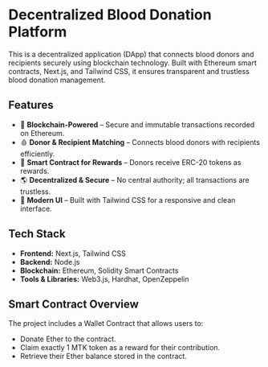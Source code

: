 # Decentralized Blood Donation Platform

This is a decentralized application (DApp) that connects blood donors and recipients securely using blockchain technology. Built with Ethereum smart contracts, Next.js, and Tailwind CSS, it ensures transparent and trustless blood donation management.

## Features

 - 🔗 **Blockchain-Powered** – Secure and immutable transactions recorded on Ethereum.
 - 🩸 **Donor & Recipient Matching** – Connects blood donors with recipients efficiently.
 - 🔐 **Smart Contract for Rewards** – Donors receive ERC-20 tokens as rewards.
 - 🌎 **Decentralized & Secure** – No central authority; all transactions are trustless.
 - 🎨 **Modern UI** – Built with Tailwind CSS for a responsive and clean interface.

## Tech Stack

 - **Frontend:** Next.js, Tailwind CSS
 - **Backend:** Node.js
 - **Blockchain:** Ethereum, Solidity Smart Contracts
 - **Tools & Libraries:** Web3.js, Hardhat, OpenZeppelin

## Smart Contract Overview

The project includes a Wallet Contract that allows users to:
 - Donate Ether to the contract.
 - Claim exactly 1 MTK token as a reward for their contribution.
 - Retrieve their Ether balance stored in the contract.

